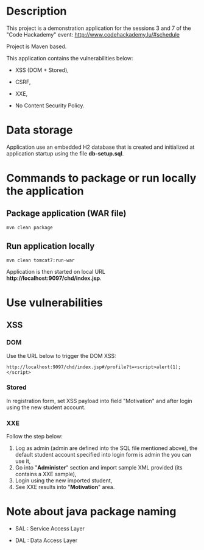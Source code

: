 # Description

This project is a demonstration application for the sessions 3 and 7 of the "Code Hackademy" event: http://www.codehackademy.lu/#schedule

Project is Maven based.

This application contains the vulnerabilities below:

* XSS (DOM + Stored),

* CSRF,

* XXE,

* No Content Security Policy.

# Data storage

Application use an embedded H2 database that is created and initialized at application startup using the file **db-setup.sql**.


# Commands to package or run locally the application

## Package application (WAR file)

```
mvn clean package
```

## Run application locally

```
mvn clean tomcat7:run-war
```

Application is then started on local URL **http://localhost:9097/chd/index.jsp**.


# Use vulnerabilities

## XSS

### DOM

Use the URL below to trigger the DOM XSS:

```
http://localhost:9097/chd/index.jsp#/profile?t=<script>alert(1);</script>

``` 

### Stored

In registration form, set XSS payload into field "Motivation" and after login using the new student account.

### XXE

Follow the step below:

1. Log as admin (admin are defined into the SQL file mentioned above), the default student account specified into login form is admin the you can use it,
2. Go into "**Administer**" section and import sample XML provided (its contains a XXE sample),
3. Login using the new imported student,
4. See XXE results into "**Motivation**" area.


# Note about java package naming

* SAL : Service Access Layer

* DAL : Data Access Layer
